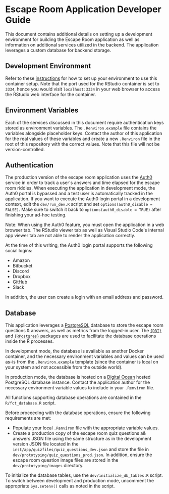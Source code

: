 # Escape Room Application Developer Guide

This document contains additional details on setting up a development environment for building the Escape Room application as well as information on additional services utilized in the backend. The application leverages a custom database for backend storage.

## Development Environment

Refer to these [instructions](https://github.com/rpodcast/r_dev_projects/blob/main/.devcontainer/README.md) for how to set up your environment to use this container setup. Note that the port used for the RStudio container is set to `3334`, hence you would visit `localhost:3334` in your web browser to access the RStudio web interface for the container. 

## Environment Variables

Each of the services discussed in this document require authentication keys stored as environment variables. The `.Renviron.example` file contains the variables alongside placeholder keys. Contact the author of this application for the real values of these variables and create a new `.Renviron` file in the root of this repository with the correct values. Note that this file will not be version-controlled. 

## Authentication

The production version of the escape room application uses the [Auth0](https://auth0.com/) service in order to track a user's answers and time elapsed for the escape room riddles. When executing the application in development mode, the Auth0 portal is bypassed and a test user is automatically tracked in the application. If you want to execute the Auth0 login portal in a development context, edit the `dev/run_dev.R` script and set `options(auth0_disable = FALSE)`. Make sure to switch it back to `options(auth0_disable = TRUE)` after finishing your ad-hoc testing.

Note: When using the Auth0 feature, you must open the application in a web browser tab. The RStudio viewer tab as well as Visual Studio Code's internal app viewer tab are not able to render the application correctly. 

At the time of this writing, the Auth0 login portal supports the following social logins:

* Amazon
* Bitbucket
* Discord
* Dropbox
* GitHub
* Slack

In addition, the user can create a login with an email address and password. 

## Database

This application leverages a [PostgreSQL](https://www.postgresql.org/) database to store the escape room questions & answers, as well as metrics from the logged-in user. The [`{DBI}`](https://www.r-dbi.org/) and [`{RPostgres}`](https://rpostgres.r-dbi.org/) packages are used to facilitate the database operations inside the R processes. 

In development mode, the database is available as another Docker container, and the necessary environment variables and values can be used as-is from the `.Renviron.example` template (since the container is local on your system and not accessible from the outside world).

In production mode, the database is hosted on a [Digital Ocean]() hosted PostgreSQL database instance. Contact the application author for the necessary environment variable values to include in your `.Renviron` file.

All functions supporting database operations are contained in the `R/fct_database.R` script.

Before proceeding with the database operations, ensure the following requirements are met:

* Populate your local `.Renviron` file with the appropriate variable values.
* Create a production copy of the escape room quiz questions a& answers JSON file using the same structure as in the development version JSON file located in the `inst/app/quizfiles/quiz_questions_dev.json` and store the file in `dev/prototyping/quiz_questions_prod.json`. In addition, ensure the escape room question image files are stored in the `dev/prototyping/images` directory.

To initialize the database tables, use the `dev/initialize_db_tables.R` script. To switch between development and production mode, uncomment the appropriate `Sys.setenv()` calls as noted in the script.

